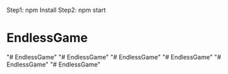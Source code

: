 ﻿Step1: npm Install
Step2: npm start
# EndlessGame
"# EndlessGame" 
"# EndlessGame" 
"# EndlessGame" 
"# EndlessGame" 
"# EndlessGame" 
"# EndlessGame" 
